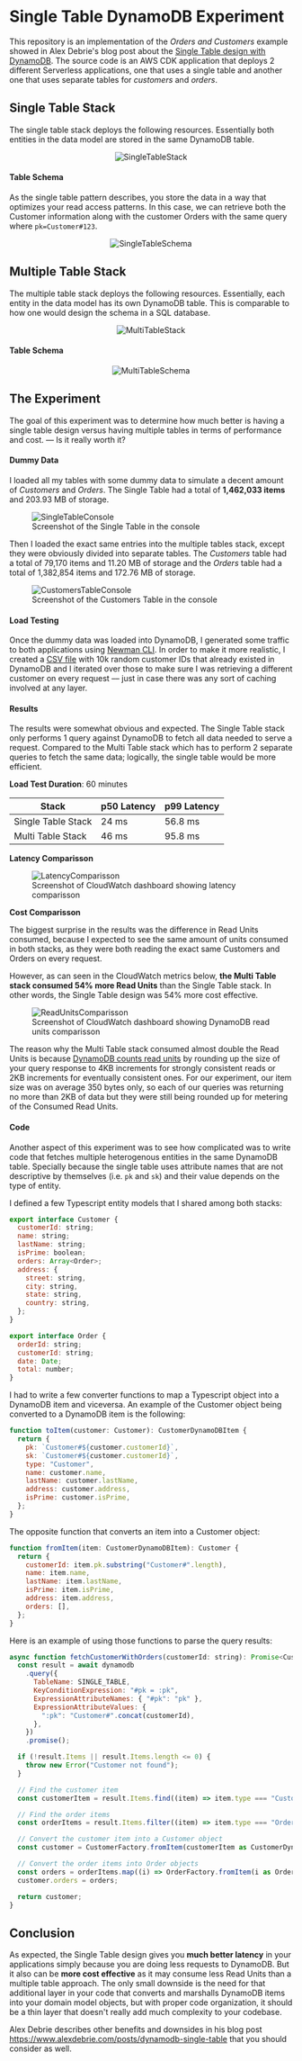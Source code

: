 # Single Table DynamoDB Experiment

This repository is an implementation of the _Orders and Customers_ example showed in Alex Debrie's blog post about the [Single Table design with DynamoDB](https://www.alexdebrie.com/posts/dynamodb-single-table). The source code is an AWS CDK application that deploys 2 different Serverless applications, one that uses a single table and another one that uses separate tables for _customers_ and _orders_.

## Single Table Stack

The single table stack deploys the following resources. Essentially both entities in the data model are stored in the same DynamoDB table.

<p align="center">
  <img alt="SingleTableStack" src="docs/single-table-arch.svg">
</p>

#### Table Schema

As the single table pattern describes, you store the data in a way that optimizes your read access patterns. In this case, we can retrieve both the Customer information along with the customer Orders with the same query where `pk=Customer#123`.

<p align="center">
  <img alt="SingleTableSchema" src="docs/single-table-schema.svg">
</p>

## Multiple Table Stack

The multiple table stack deploys the following resources. Essentially, each entity in the data model has its own DynamoDB table. This is comparable to how one would design the schema in a SQL database.

<p align="center">
  <img alt="MultiTableStack" src="docs/multiple-tables-arch.svg">
</p>

#### Table Schema

<p align="center">
  <img alt="MultiTableSchema" src="docs/multiple-tables-schema.svg">
</p>

## The Experiment

The goal of this experiment was to determine how much better is having a single table design versus having multiple tables in terms of performance and cost. –– Is it really worth it?

#### Dummy Data

I loaded all my tables with some dummy data to simulate a decent amount of _Customers_ and _Orders_. The Single Table had a total of **1,462,033 items** and 203.93 MB of storage.

<p align="center">
  <figure>
    <img alt="SingleTableConsole" src="docs/single-table-console.png">
    <figcaption>Screenshot of the Single Table in the console</figcaption>
  </figure>
</p>

Then I loaded the exact same entries into the multiple tables stack, except they were obviously divided into separate tables. The _Customers_ table had a total of 79,170 items and 11.20 MB of storage and the _Orders_ table had a total of 1,382,854 items and 172.76 MB of storage.

<p align="center">
  <figure>
    <img alt="CustomersTableConsole" src="docs/customers-table-console.png">
    <figcaption>Screenshot of the Customers Table in the console</figcaption>
  </figure>
</p>

#### Load Testing

Once the dummy data was loaded into DynamoDB, I generated some traffic to both applications using [Newman CLI](https://github.com/postmanlabs/newman). In order to make it more realistic, I created a [CSV file](loadtest/customers.csv) with 10k random customer IDs that already existed in DynamoDB and I iterated over those to make sure I was retrieving a different customer on every request –– just in case there was any sort of caching involved at any layer.

#### Results

The results were somewhat obvious and expected. The Single Table stack only performs 1 query against DynamoDB to fetch all data needed to serve a request. Compared to the Multi Table stack which has to perform 2 separate queries to fetch the same data; logically, the single table would be more efficient.

**Load Test Duration**: 60 minutes

| Stack              | p50 Latency | p99 Latency |
| ------------------ | ----------- | ----------- |
| Single Table Stack | 24 ms       | 56.8 ms     |
| Multi Table Stack  | 46 ms       | 95.8 ms     |

**Latency Comparisson**

<p align="center">
  <figure>
    <img alt="LatencyComparisson" src="docs/latency-comparisson.png">
    <figcaption>Screenshot of CloudWatch dashboard showing latency comparisson</figcaption>
  </figure>
</p>

**Cost Comparisson**

The biggest surprise in the results was the difference in Read Units consumed, because I expected to see the same amount of units consumed in both stacks, as they were both reading the exact same Customers and Orders on every request.

However, as can seen in the CloudWatch metrics below, **the Multi Table stack consumed 54% more Read Units** than the Single Table stack. In other words, the Single Table design was 54% more cost effective.

<p align="center">
  <figure>
    <img alt="ReadUnitsComparisson" src="docs/read-units-comparisson.png">
    <figcaption>Screenshot of CloudWatch dashboard showing DynamoDB read units comparisson</figcaption>
  </figure>
</p>

The reason why the Multi Table stack consumed almost double the Read Units is because [DynamoDB counts read units](https://docs.aws.amazon.com/amazondynamodb/latest/developerguide/HowItWorks.ReadWriteCapacityMode.html#HowItWorks.requests) by rounding up the size of your query response to 4KB increments for strongly consistent reads or 2KB increments for eventually consistent ones. For our experiment, our item size was on average 350 bytes only, so each of our queries was returning no more than 2KB of data but they were still being rounded up for metering of the Consumed Read Units.

#### Code

Another aspect of this experiment was to see how complicated was to write code that fetches multiple heterogenous entities in the same DynamoDB table. Specially because the single table uses attribute names that are not descriptive by themselves (i.e. `pk` and `sk`) and their value depends on the type of entity.

I defined a few Typescript entity models that I shared among both stacks:

```js
export interface Customer {
  customerId: string;
  name: string;
  lastName: string;
  isPrime: boolean;
  orders: Array<Order>;
  address: {
    street: string,
    city: string,
    state: string,
    country: string,
  };
}

export interface Order {
  orderId: string;
  customerId: string;
  date: Date;
  total: number;
}
```

I had to write a few converter functions to map a Typescript object into a DynamoDB item and viceversa. An example of the Customer object being converted to a DynamoDB item is the following:

```js
function toItem(customer: Customer): CustomerDynamoDBItem {
  return {
    pk: `Customer#${customer.customerId}`,
    sk: `Customer#${customer.customerId}`,
    type: "Customer",
    name: customer.name,
    lastName: customer.lastName,
    address: customer.address,
    isPrime: customer.isPrime,
  };
}
```

The opposite function that converts an item into a Customer object:

```js
function fromItem(item: CustomerDynamoDBItem): Customer {
  return {
    customerId: item.pk.substring("Customer#".length),
    name: item.name,
    lastName: item.lastName,
    isPrime: item.isPrime,
    address: item.address,
    orders: [],
  };
}
```

Here is an example of using those functions to parse the query results:

```js
async function fetchCustomerWithOrders(customerId: string): Promise<Customer> {
  const result = await dynamodb
    .query({
      TableName: SINGLE_TABLE,
      KeyConditionExpression: "#pk = :pk",
      ExpressionAttributeNames: { "#pk": "pk" },
      ExpressionAttributeValues: {
        ":pk": "Customer#".concat(customerId),
      },
    })
    .promise();

  if (!result.Items || result.Items.length <= 0) {
    throw new Error("Customer not found");
  }

  // Find the customer item
  const customerItem = result.Items.find((item) => item.type === "Customer");

  // Find the order items
  const orderItems = result.Items.filter((item) => item.type === "Order");

  // Convert the customer item into a Customer object
  const customer = CustomerFactory.fromItem(customerItem as CustomerDynamoDBItem);

  // Convert the order items into Order objects
  const orders = orderItems.map((i) => OrderFactory.fromItem(i as OrderDynamoDBItem));
  customer.orders = orders;

  return customer;
}
```

## Conclusion

As expected, the Single Table design gives you **much better latency** in your applications simply because you are doing less requests to DynamoDB. But it also can be **more cost effective** as it may consume less Read Units than a multiple table approach. The only small downside is the need for that additional layer in your code that converts and marshalls DynamoDB items into your domain model objects, but with proper code organization, it should be a thin layer that doesn't really add much complexity to your codebase.

Alex Debrie describes other benefits and downsides in his blog post https://www.alexdebrie.com/posts/dynamodb-single-table that you should consider as well.
